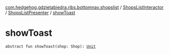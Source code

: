[com.hedgehog.gdzietabiedra.ribs.bottomnav.shopslist](../../index.md) / [ShopsListInteractor](../index.md) / [ShopsListPresenter](index.md) / [showToast](./show-toast.md)

# showToast

`abstract fun showToast(shop: Shop): `[`Unit`](https://kotlinlang.org/api/latest/jvm/stdlib/kotlin/-unit/index.html)